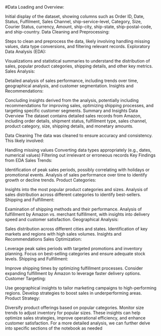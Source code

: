 #Data Loading and Overview:

Initial display of the dataset, showing columns such as Order ID, Date, Status, Fulfilment, Sales Channel, ship-service-level, Category, Size, Courier Status, currency, Amount, ship-city, ship-state, ship-postal-code, and ship-country.
Data Cleaning and Preprocessing:

Steps to clean and preprocess the data, likely involving handling missing values, data type conversions, and filtering relevant records.
Exploratory Data Analysis (EDA):

Visualizations and statistical summaries to understand the distribution of sales, popular product categories, shipping details, and other key metrics.
Sales Analysis:

Detailed analysis of sales performance, including trends over time, geographical analysis, and customer segmentation.
Insights and Recommendations:

Concluding insights derived from the analysis, potentially including recommendations for improving sales, optimizing shipping processes, and targeting specific customer segments.
Summary and Insights
Data Overview
The dataset contains detailed sales records from Amazon, including order details, shipment status, fulfillment type, sales channel, product category, size, shipping details, and monetary amounts.

Data Cleaning
The data was cleaned to ensure accuracy and consistency. This likely involved:

Handling missing values
Converting data types appropriately (e.g., dates, numerical values)
Filtering out irrelevant or erroneous records
Key Findings from EDA
Sales Trends:

Identification of peak sales periods, possibly correlating with holidays or promotional events.
Analysis of sales performance over time to identify growth or decline trends.
Product Categories:

Insights into the most popular product categories and sizes.
Analysis of sales distribution across different categories to identify best-sellers.
Shipping and Fulfillment:

Examination of shipping methods and their performance.
Analysis of fulfillment by Amazon vs. merchant fulfillment, with insights into delivery speed and customer satisfaction.
Geographical Analysis:

Sales distribution across different cities and states.
Identification of key markets and regions with high sales volumes.
Insights and Recommendations
Sales Optimization:

Leverage peak sales periods with targeted promotions and inventory planning.
Focus on best-selling categories and ensure adequate stock levels.
Shipping and Fulfillment:

Improve shipping times by optimizing fulfillment processes.
Consider expanding fulfillment by Amazon to leverage faster delivery options.
Customer Targeting:

Use geographical insights to tailor marketing campaigns to high-performing regions.
Develop strategies to boost sales in underperforming areas.
Product Strategy:

Diversify product offerings based on popular categories.
Monitor size trends to adjust inventory for popular sizes.
These insights can help optimize sales strategies, improve operational efficiency, and enhance customer satisfaction. For a more detailed analysis, we can further delve into specific sections of the notebook as needed
